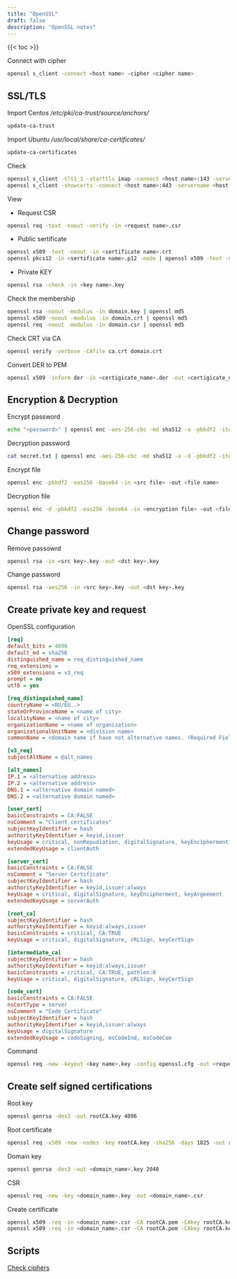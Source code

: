 ```yaml
---
title: "OpenSSL"
draft: false
description: "OpenSSL notes"
---
```


{{< toc >}}

Connect with cipher

```bash
openssl s_client -connect <host name> -cipher <cipher name>
```

## SSL/TLS

Import Centos
_/etc/pki/ca-trust/source/anchors/_

```bash
update-ca-trust
```

Import Ubuntu
_/usr/local/share/ca-certificates/_

```bash
update-ca-certificates
```

Check

```bash
openssl s_client -tls1_1 -starttls imap -connect <host name>:143 -servername <host name>
openssl s_client -showcerts -connect <host name>:443 -servername <host name>
```

View

* Request CSR

```bash
openssl req -text -noout -verify -in <request name>.csr
```

* Public sertificate

```bash
openssl x509 -text -noout -in <sertificate name>.crt
openssl pkcs12 -in <sertificate name>.p12 -node | openssl x509 -text -noout
```

* Private KEY

```bash
openssl rsa -check -in <key name>.key
```

Check the membership

```bash
openssl rsa -noout -modulus -in domain.key | openssl md5
openssl x509 -noout -modulus -in domain.crt | openssl md5
openssl req -noout -modulus -in domain.csr | openssl md5
```

Check CRT via CA

```bash
openssl verify -verbose -CAfile ca.crt domain.crt
```

Convert DER to PEM

```bash
openssl x509 -inform der -in <certigicate_name>.der -out <certigicate_name>.pem
```

## Encryption & Decryption

Encrypt password

```bash
echo "<password>" | openssl enc -aes-256-cbc -md sha512 -a -pbkdf2 -iter 100000 -salt -pass pass:<salt> > secret.txt
```

Decryption password

```bash
cat secret.txt | openssl enc -aes-256-cbc -md sha512 -a -d -pbkdf2 -iter 100000 -salt -pass pass:<salt>
```

Encrypt file

```bash
openssl enc -pbkdf2 -eas256 -base64 -in <src file> -out <file name>
```

Decryption file

```bash
openssl enc -d -pbkdf2 -eas256 -base64 -in <encryption file> -out <file name>
```

## Change password

Remove passowrd

```bash
openssl rsa -in <src key>.key -out <dst key>.key
```

Change password

```bash
openssl rsa -aes256 -in <src key>.key -out <dst key>.key
```

## Create private key and request

OpenSSL configuration

```ini
[req]
default_bits = 4096
default_md = sha256
distinguished_name = req_distinguished_name
req_extensions =
x509_extensions = v3_req
prompt = no
utf8 = yes

[req_distinguished_name]
countryName = <RU/EU..>
stateOrProvinceName = <name of city>
localityName = <name of city>
organizationName = <name of organization>
organizationalUnitName = <division name>
commonName = <domain name if have not alternative names. !Required Field!>

[v3_req]
subjectAltName = @alt_names

[alt_names]
IP.1 = <alternative address>
IP.2 = <alternative address>
DNS.1 = <alternative domain named>
DNS.2 = <alternative domain named>

[user_cert]
basicConstraints = CA:FALSE
nsComment = "Client certificates"
subjectKeyIdentifier = hash
authorityKeyIdentifier = keyid,issuer
keyUsage = critical, nonRepudiation, digitalSignature, keyEncipherment
extendedKeyUsage = clientAuth

[server_cert]
basicConstraints = CA:FALSE
nsComment = "Server Certificate"
subjectKeyIdentifier = hash
authorityKeyIdentifier = keyid,issuer:always
keyUsage = critical, digitalSignature, keyEncipherment, keyArgeement
extendedKeyUsage = serverAuth

[root_ca]
subjectKeyIdentifier = hash
authorityKeyIdentifier = keyid:always,issuer
basicConstraints = critical, CA:TRUE
keyUsage = critical, digitalSignature, cRLSign, keyCertSign

[intermediate_ca]
subjectKeyIdentifier = hash
authorityKeyIdentifier = keyid:always,issuer
basicConstraints = critical, CA:TRUE, pathlen:0
keyUsage = critical, digitalSignature, cRLSign, keyCertSign

[code_cert]
basicConstraints = CA:FALSE
nsCertType = server
nsComment = "Code Certificate"
subjectKeyIdentifier = hash
authorityKeyIdentifier = keyid,issuer:always
keyUsage = digitalSignature
extendedKeyUsage = codeSigning, msCodeInd, msCodeCom
```

Command

```bash
openssl req -new -keyout <key name>.key -config openssl.cfg -out <request name>.csr
```

## Create self signed certifications

Root key

```bash
openssl genrsa -des3 -out rootCA.key 4096
```

Root certificate

```bash
openssl req -x509 -new -nodes -key rootCA.key -sha256 -days 1825 -out rootCA.pem
```

Domain key

```bash
openssl genrsa -des3 -out <domain_name>.key 2048
```

CSR

```bash
openssl req -new -key <domain_name>.key -out <domain_name>.csr
```

Create certificate

```bash
openssl x509 -req -in <domain_name>.csr -CA rootCA.pem -CAkey rootCA.key -CAcreateserial -out <domain_name>.pem -days 365 -sha256
openssl x509 -req -in <domain_name>.csr -CA rootCA.pem -CAkey rootCA.key -CAcreateserial -out <domain_name>.pem -days 365 -sha256 -extfile openssl.cfg -extensions 'v3_req'
```

## Scripts

[Check ciphers](https://github.com/pgalonza/Notes-files/blob/main/openssl/scripts/check_ciphers.py)
